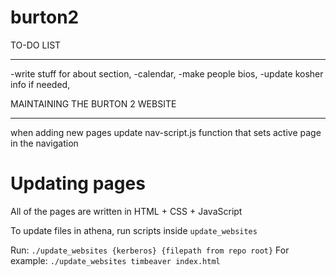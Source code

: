 # burton2

TO-DO LIST
********************************
-write stuff for about section, 
-calendar, 
-make people bios, 
-update kosher info if needed, 

MAINTAINING THE BURTON 2 WEBSITE
********************************
when adding new pages update nav-script.js function that sets active page in the navigation

Updating pages
===============
All of the pages are written in HTML + CSS + JavaScript

To update files in athena, run scripts inside `update_websites`

Run:
`./update_websites {kerberos} {filepath from repo root}`
For example:
`./update_websites timbeaver index.html`
